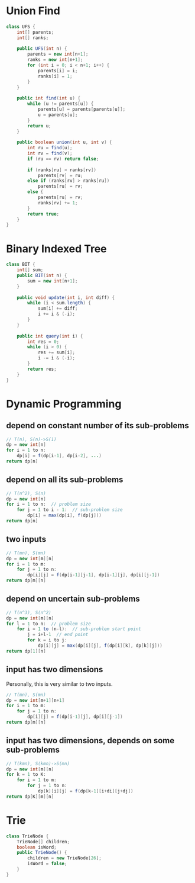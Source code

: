 # Union Find
```java
class UFS {  
    int[] parents;  
    int[] ranks;  
      
    public UFS(int n) {  
        parents = new int[n+1];  
        ranks = new int[n+1];  
        for (int i = 0; i < n+1; i++) {  
            parents[i] = i;  
            ranks[i] = 1;  
        }  
    }  
      
    public int find(int u) {  
        while (u != parents[u]) {  
            parents[u] = parents[parents[u]];  
            u = parents[u];  
        }  
        return u;  
    }  
      
    public boolean union(int u, int v) {  
        int ru = find(u);  
        int rv = find(v);  
        if (ru == rv) return false;  
          
        if (ranks[ru] > ranks[rv])  
            parents[rv] = ru;  
        else if (ranks[rv] > ranks[ru])  
            parents[ru] = rv;  
        else {  
            parents[ru] = rv;  
            ranks[rv] += 1;  
        }   
        return true;      
    }  
}  
```

# Binary Indexed Tree
``` java
class BIT {
    int[] sum;
    public BIT(int n) {
        sum = new int[n+1];
    }
    
    public void update(int i, int diff) {
        while (i < sum.length) {
            sum[i] += diff;
            i += i & (-i);
        }
    }
    
    public int query(int i) {
        int res = 0;
        while (i > 0) {
            res += sum[i];
            i -= i & (-i);
        }
        return res;
    }
}
```

# Dynamic Programming

## depend on constant number of its sub-problems  
```java
// T(n), S(n)->S(1)
dp = new int[n]
for i = 1 to n: 
	dp[i] = f(dp[i-1], dp[i-2], ...)
return dp[n]
```
## depend on all its sub-problems
```java
// T(n^2), S(n)
dp = new int[n]
for i = 1 to n:  // problem size
	for j = 1 to i - 1:  // sub-problem size
		dp[i] = max(dp[i], f(dp[j]))
return dp[n]
```
## two inputs
```java
// T(mn), S(mn)
dp = new int[m][n]
for i = 1 to m:
	for j = 1 to n:
		dp[i][j] = f(dp[i-1][j-1], dp[i-1][j], dp[i][j-1])
return dp[m][n]
```
## depend on uncertain sub-problems
```java
// T(n^3), S(n^2)
dp = new int[m][n]
for l = 1 to n:  // problem size
	for i = 1 to (n-l):  // sub-problem start point
		j = i+l-1  // end point
		for k = i to j:
			dp[i][j] = max(dp[i][j], f(dp[i][k], dp[k][j]))
return dp[1][n]
```
## input has two dimensions
Personally, this is very similar to two inputs.   
```java
// T(mn), S(mn)
dp = new int[m+1][n+1]
for i = 1 to m:
	for j = 1 to n:
		dp[i][j] = f(dp[i-1][j], dp[i][j-1])
return dp[m][n]
```
## input has two dimensions, depends on some sub-problems
```java
// T(kmn), S(kmn)->S(mn)
dp = new int[m][n]
for k = 1 to K:
	for i = 1 to m:
		for j = 1 to n:
			dp[k][i][j] = f(dp[k-1][i+di][j+dj])
return dp[K][m][n]
```

# Trie
```java
class TrieNode {  
    TrieNode[] children;  
    boolean isWord;  
    public TrieNode() {  
        children = new TrieNode[26];  
        isWord = false;  
    }  
}  
```

